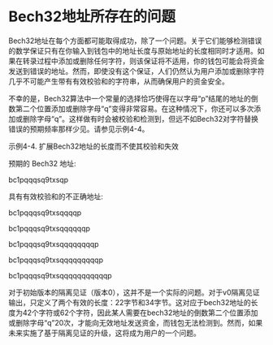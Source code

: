 # Bech32地址所存在的问题

Bech32地址在每个方面都可能取得成功，除了一个问题。关于它们能够检测错误的数学保证只有在你输入到钱包中的地址长度与原始地址的长度相同时才适用。如果在转录过程中添加或删除任何字符，则该保证将不适用，你的钱包可能会将资金发送到错误的地址。然而，即使没有这个保证，人们仍然认为用户添加或删除字符几乎不可能产生带有有效校验和的字符串，从而确保用户的资金安全。

不幸的是，Bech32算法中一个常量的选择恰巧使得在以字母“p”结尾的地址的倒数第二个位置添加或删除字母“q”变得非常容易。在这种情况下，你还可以多次添加或删除字母“q”。这样做有时会被校验和检测到，但远不如Bech32对字符替换错误的预期频率那样少见。请参见示例4-4。

示例4-4. 扩展Bech32地址的长度而不使其校验和失效

预期的 Bech32 地址:

bc1pqqqsq9txsqp

具有有效校验和的不正确地址:

bc1pqqqsq9txsqqqqp&#x20;

bc1pqqqsq9txsqqqqqqp&#x20;

bc1pqqqsq9txsqqqqqqqqp&#x20;

bc1pqqqsq9txsqqqqqqqqqp&#x20;

bc1pqqqsq9txsqqqqqqqqqqqp

对于初始版本的隔离见证（版本0），这并不是一个实际的问题。对于v0隔离见证输出，只定义了两个有效的长度：22字节和34字节。这对应于bech32地址的长度为42个字符或62个字符，因此某人需要在bech32地址的倒数第二个位置添加或删除字母“q”20次，才能向无效地址发送资金，而钱包无法检测到。然而，如果未来实施了基于隔离见证的升级，这将成为用户的一个问题。

